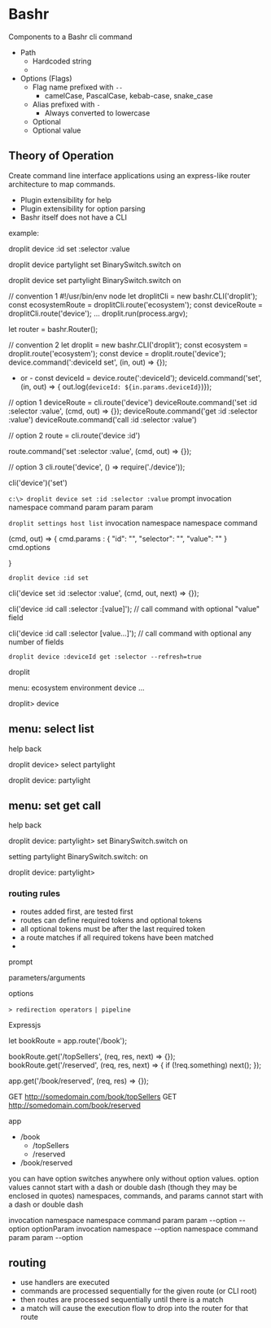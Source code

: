 # Bashr

Components to a Bashr cli command

* Path
    * Hardcoded string
    * 
* Options (Flags)
    * Flag name prefixed with `--`
        * camelCase, PascalCase, kebab-case, snake_case
    * Alias prefixed with `-`
        * Always converted to lowercase
    * Optional
    * Optional value



## Theory of Operation

Create command line interface applications using an express-like router architecture to map commands.

* Plugin extensibility for help
* Plugin extensibility for option parsing
* Bashr itself does not have a CLI


example:

droplit device :id set :selector :value

droplit device partylight set BinarySwitch.switch on

droplit device set partylight BinarySwitch.switch on

// convention 1
#!/usr/bin/env node
let droplitCli = new bashr.CLI('droplit');
const ecosystemRoute = droplitCli.route('ecosystem');
const deviceRoute = droplitCli.route('device');
...
droplit.run(process.argv);

let router = bashr.Router();

// convention 2
let droplit = new bashr.CLI('droplit');
const ecosystem = droplit.route('ecosystem');
const device = droplit.route('device');
device.command(':deviceId set', (in, out) => {});
 - or -
const deviceId = device.route(':deviceId');
deviceId.command('set', (in, out) => { out.log(`deviceId: ${in.params.deviceId}`)});

// option 1
deviceRoute = cli.route('device')
deviceRoute.command('set :id :selector :value', (cmd, out) => {});
deviceRoute.command('get :id :selector :value')
deviceRoute.command('call :id :selector :value')


// option 2
route = cli.route('device :id')

route.command('set :selector :value', (cmd, out) => {});


// option 3
cli.route('device', () => require('./device'));

cli('device')('set')

`c:\> droplit device set :id :selector :value`
prompt invocation namespace command param param param

`droplit settings host list`
invocation namespace namespace command


(cmd, out) => {
    cmd.params : {
        "id": "",
        "selector": "",
        "value": ""
    }
    cmd.options

}

`droplit device :id set`

cli('device set :id :selector :value', (cmd, out, next) => {});

cli('device :id call :selector :[value]'); // call command with optional "value" field

cli('device :id call :selector [value...]'); // call command with optional any number of fields

`droplit device :deviceId get :selector --refresh=true`

droplit

menu:
ecosystem
environment
device
...

droplit> device

menu:
select
list
----
help
back


droplit device> select partylight

droplit device: partylight

menu:
set
get
call
----
help
back

droplit device: partylight> set BinarySwitch.switch on

setting partylight BinarySwitch.switch: on

droplit device: partylight>

### routing rules

* routes added first, are tested first
* routes can define required tokens and optional tokens
* all optional tokens must be after the last required token
* a route matches if all required tokens have been matched
* 

prompt

parameters/arguments

options

`> redirection operators`
`| pipeline`


Expressjs

let bookRoute = app.route('/book');

bookRoute.get('/topSellers', (req, res, next) => {});
bookRoute.get('/reserved', (req, res, next) => { if (!req.something) next(); });

app.get('/book/reserved', (req, res) => {});

GET http://somedomain.com/book/topSellers
GET http://somedomain.com/book/reserved

app
- /book
	- /topSellers
	- /reserved
- /book/reserved


you can have option switches anywhere only without option values.
option values cannot start with a dash or double dash (though they may be enclosed in quotes)
namespaces, commands, and params cannot start with a dash or double dash

invocation namespace namespace command param param --option --option optionParam
invocation namespace --option namespace command param param --option

## routing
* use handlers are executed
* commands are processed sequentially for the given route (or CLI root)
* then routes are processed sequentially until there is a match
* a match will cause the execution flow to drop into the router for that route